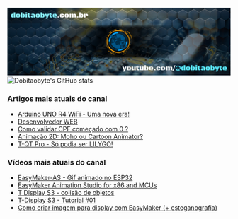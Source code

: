 ![Welcome to Do bit Ao Byte](./dobitaobyte-github.jpg)
![Dobitaobyte's GitHub stats](https://github-readme-stats.vercel.app/api?username=DjamesSuhanko&show_icons=true&theme=radical)

### Artigos mais atuais do canal
<!-- BLOG-POST-LIST:START -->
- [Arduino UNO R4 WiFi - Uma nova era!](https://www.dobitaobyte.com.br/arduino-uno-r4-wi-fi)
- [Desenvolvedor WEB](https://www.dobitaobyte.com.br/desenvolvedor-web)
- [Como validar CPF começado com 0 ?](https://www.dobitaobyte.com.br/como-validar-cpf-comecado-com-0)
- [Animação 2D: Moho ou Cartoon Animator?](https://www.dobitaobyte.com.br/animacao-2d-moho-ou-cartoon-animator)
- [T-QT Pro - Só podia ser LILYGO!](https://www.dobitaobyte.com.br/t-qt-pro-so-podia-ser-lilygo)
<!-- BLOG-POST-LIST:END -->

### Vídeos mais atuais do canal
<!-- YOUTUBE-POST-LIST:START -->
- [EasyMaker-AS - Gif animado no ESP32](https://www.youtube.com/watch?v=FxwwzkmMvfE)
- [EasyMaker Animation Studio for x86 and MCUs](https://www.youtube.com/watch?v=3nGWqujnzlQ)
- [T Display S3 - colisão de objetos](https://www.youtube.com/watch?v=VjoNu9SCD40)
- [T-Display S3 - Tutorial #01](https://www.youtube.com/watch?v=CCTERa9nWV0)
- [Como criar imagem para display com EasyMaker &lpar;+ esteganografia&rpar;](https://www.youtube.com/watch?v=gb42V88JtKU)
<!-- YOUTUBE-POST-LIST:END -->